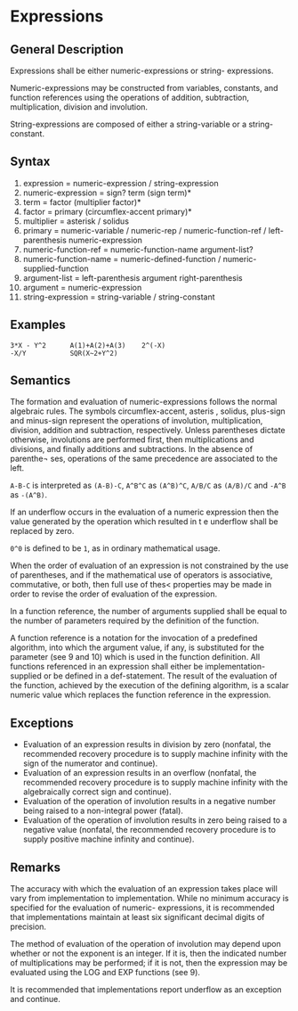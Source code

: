 # Expressions
## General Description

Expressions shall be either numeric-expressions or string- expressions.

Numeric-expressions may be constructed from variables, constants, and function references using the operations of addition, subtraction, multiplication, division and involution.

String-expressions are composed of either a string-variable or a string-constant.

## Syntax

  1. expression = numeric-expression / string-expression
  2. numeric-expression = sign? term (sign term)*
  3. term = factor (multiplier factor)*
  4. factor = primary (circumflex-accent primary)*
  5. multiplier = asterisk / solidus
  6. primary = numeric-variable / numeric-rep / numeric-function-ref / left-parenthesis numeric-expression
  7. numeric-function-ref = numeric-function-name argument-list?
  8. numeric-function-name = numeric-defined-function / numeric-supplied-function
  9. argument-list = left-parenthesis argument right-parenthesis
  10. argument = numeric-expression
  11. string-expression = string-variable / string-constant

## Examples

    3*X - Y^2      A(1)+A(2)+A(3)    2^(-X)
    -X/Y           SQR(X~2+Y^2)
    
## Semantics

The formation and evaluation of numeric-expressions follows the normal algebraic rules. The symbols circumflex-accent, asteris , solidus, plus-sign and minus-sign represent the operations of involution, multiplication, division, addition and subtraction, respectively. Unless parentheses dictate otherwise, involutions are performed first, then multiplications and divisions, and finally additions and subtractions. In the absence of parenthe¬ ses, operations of the same precedence are associated to the
left.

`A-B-C` is interpreted as `(A-B)-C`, `A^B^C` as `(A^B)^C`, `A/B/C` as `(A/B)/C` and `-A^B` as `-(A^B)`.

If an underflow occurs in the evaluation of a numeric expression then the value generated by the operation which resulted in t e underflow shall be replaced by zero.

`0^0` is defined to be `1`, as in ordinary mathematical usage.

When the order of evaluation of an expression is not constrained by the use of parentheses, and if the mathematical use of operators is associative, commutative, or both, then full use of thes< properties may be made in order to revise the order of evaluation of the expression.

In a function reference, the number of arguments supplied shall be equal to the number of parameters required by the definition of the function.

A function reference is a notation for the invocation of a predefined algorithm, into which the argument value, if any, is substituted for the parameter (see 9 and 10) which is used in the function definition. All functions referenced in an expression shall either be implementation-supplied or be defined in a def-statement. The result of the evaluation of the function, achieved by the execution of the defining algorithm, is a scalar numeric value which replaces the function reference in the expression.

## Exceptions

  - Evaluation of an expression results in division by zero (nonfatal, the recommended recovery procedure is to supply machine infinity with the sign of the numerator and continue).
  - Evaluation of an expression results in an overflow (nonfatal, the recommended recovery procedure is to supply machine infinity with the algebraically correct sign and continue).
  - Evaluation of the operation of involution results in a negative number being raised to a non-integral power (fatal).
  - Evaluation of the operation of involution results in zero being raised to a negative value (nonfatal, the recommended recovery procedure is to supply positive machine infinity and continue).
  
## Remarks

The accuracy with which the evaluation of an expression takes place will vary from implementation to implementation. While no minimum accuracy is specified for the evaluation of numeric- expressions, it is recommended that implementations maintain at least six significant decimal digits of precision.

The method of evaluation of the operation of involution may depend upon whether or not the exponent is an integer. If it is, then the indicated number of multiplications may be performed; if it is not, then the expression may be evaluated using the LOG and EXP functions (see 9).

It is recommended that implementations report underflow as an exception and continue.
